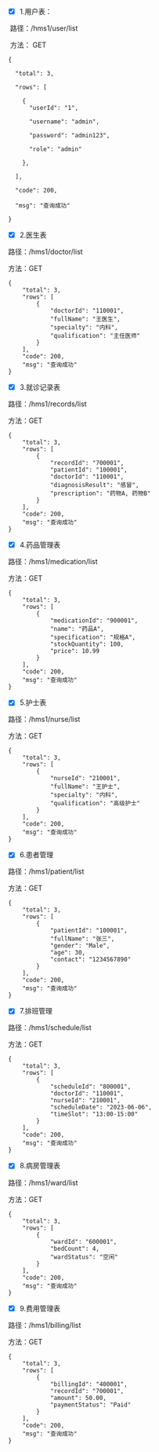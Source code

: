 - [x] 1.用户表：

​			路径：/hms1/user/list

​			方法： GET

```
{

  "total": 3,

  "rows": [

​    {
​      "userId": "1",

​      "username": "admin",

​      "password": "admin123",

​      "role": "admin"

​    },

  ],

  "code": 200,

  "msg": "查询成功"

}
```

- [x] 2.医生表

路径：/hms1/doctor/list

方法：GET

```
{
    "total": 3,
    "rows": [
        {
            "doctorId": "110001",
            "fullName": "王医生",
            "specialty": "内科",
            "qualification": "主任医师"
        }
    ],
    "code": 200,
    "msg": "查询成功"
}
```

- [x] 3.就诊记录表

路径：/hms1/records/list

方法：GET

```
{
    "total": 3,
    "rows": [
        {
            "recordId": "700001",
            "patientId": "100001",
            "doctorId": "110001",
            "diagnosisResult": "感冒",
            "prescription": "药物A, 药物B"
        }
    ],
    "code": 200,
    "msg": "查询成功"
}
```

- [x] 4.药品管理表

路径：/hms1/medication/list

方法：GET

```
{
    "total": 3,
    "rows": [
        {
            "medicationId": "900001",
            "name": "药品A",
            "specification": "规格A",
            "stockQuantity": 100,
            "price": 10.99
        }
    ],
    "code": 200,
    "msg": "查询成功"
}

```

- [x] 5.护士表

路径：/hms1/nurse/list

方法：GET

```
{
    "total": 3,
    "rows": [
        {
            "nurseId": "210001",
            "fullName": "王护士",
            "specialty": "内科",
            "qualification": "高级护士"
        }
    ],
    "code": 200,
    "msg": "查询成功"
}
```

- [x] 6.患者管理

路径：/hms1/patient/list

方法：GET

```
{
    "total": 3,
    "rows": [
        {
            "patientId": "100001",
            "fullName": "张三",
            "gender": "Male",
            "age": 30,
            "contact": "1234567890"
        }
    ],
    "code": 200,
    "msg": "查询成功"
}
```

- [x] 7.排班管理

路径：/hms1/schedule/list

方法：GET

```
{
    "total": 3,
    "rows": [
        {
            "scheduleId": "800001",
            "doctorId": "110001",
            "nurseId": "210001",
            "scheduleDate": "2023-06-06",
            "timeSlot": "13:00-15:00"
        }
    ],
    "code": 200,
    "msg": "查询成功"
}
```

- [x] 8.病房管理表

路径：/hms1/ward/list

方法：GET

```
{
    "total": 3,
    "rows": [
        {
            "wardId": "600001",
            "bedCount": 4,
            "wardStatus": "空闲"
        }
    ],
    "code": 200,
    "msg": "查询成功"
}
```

- [x] 9.费用管理表

路径：/hms1/billing/list

方法：GET

```
{
    "total": 3,
    "rows": [
        {
            "billingId": "400001",
            "recordId": "700001",
            "amount": 50.00,
            "paymentStatus": "Paid"
        }
    ],
    "code": 200,
    "msg": "查询成功"
}
```

